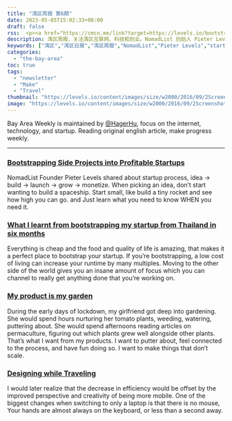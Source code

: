 ```yaml
---
title: "湾区周报 第6期"
date: 2023-05-05T15:02:33+08:00
draft: false
rss:  <p><a href="https://cmcn.me/link?target=https://levels.io/bootstrapping/">[Bootstrapping Side Projects into Profitable Startups]</a></br> NomadList 创始人 Pieter Levels 在荷兰分享的内容，如何将业余项目变成能够带来收入的创业，总结了创业过程的几个关键步骤，包括想法、构建、交付、增长和变现。这5个关键流程也是 Pieter Levels 在其电子书[《MAKE, Bootstraper's HandBook》](https://readmake.com/) 中的重要内容。</p>
description: 湾区周报，关注湾区互联网、科技和创业。NomadList 创始人 Pieter Levels 在荷兰分享的内容，如何将业余项目变成能够带来收入的创业，总结了创业过程的几个关键步骤，包括想法、构建、交付、增长和变现。这5个关键流程也是 Pieter Levels 在其电子书[《MAKE, Bootstraper's HandBook》](https://readmake.com/) 中的重要内容。
keywords: ["湾区","湾区日报","湾区周报","NomadList","Pieter Levels","startup from thailand","Gyroscope","Indiehackers"]
categories:
  - "the-bay-area"
toc: true
tags:
  - "newsletter"
  - "Make"
  - "Travel"
thumbnail: "https://levels.io/content/images/size/w2000/2016/09/2Screenshot-2016-10-16-01.54.47-copy.jpg"
image: "https://levels.io/content/images/size/w2000/2016/09/2Screenshot-2016-10-16-01.54.47-copy.jpg"
---
```


Bay Area Weekly is maintained by [@HagerHu](https://twitter.com/hagerhu), focus on the internet, technology, and startup. Reading original english article, make progress weekly.

---

### [Bootstrapping Side Projects into Profitable Startups](https://cmcn.me/link?target=https://levels.io/bootstrapping/)

NomadList Founder Pieter Levels shared about startup process, idea -> build -> launch -> grow -> monetize. When picking an idea, don’t start wanting to build a spaceship. Start small, like build a tiny rocket and see how high you can go. and Just learn what you need to know WHEN you need it.

### [What I learnt from bootstrapping my startup from Thailand in six months](https://cmcn.me/link?target=https://levels.io/bootstrapping-startup-thailand/)

Everything is cheap and the food and quality of life is amazing, that makes it a perfect place to bootstrap your startup. If you’re bootstrapping, a low cost of living can increase your runtime by many multiples. Moving to the other side of the world gives you an insane amount of focus which you can channel to really get anything done that you’re working on.

### [My product is my garden](https://cmcn.me/link?target=https://herman.bearblog.dev/my-product-is-my-garden/)

During the early days of lockdown, my girlfriend got deep into gardening. She would spend hours nurturing her tomato plants, weeding, watering, puttering about. She would spend afternoons reading articles on permaculture, figuring out which plants grew well alongside other plants. That’s what I want from my products. I want to putter about, feel connected to the process, and have fun doing so. I want to make things that don’t scale.

### [Designing while Traveling](https://cmcn.me/link?target=https://blog.gyrosco.pe/designing-while-traveling-73954918ef51)

I would later realize that the decrease in efficiency would be offset by the improved perspective and creativity of being more mobile. One of the biggest changes when switching to only a laptop is that there is no mouse, Your hands are almost always on the keyboard, or less than a second away.

